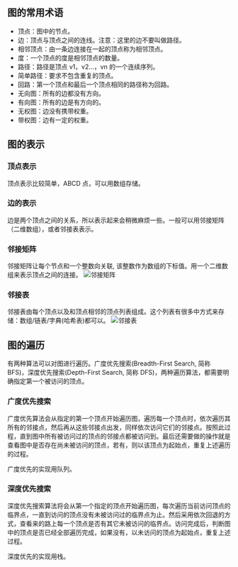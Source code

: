 ## 图的常用术语

- 顶点：图中的节点。
- 边：顶点与顶点之间的连线。注意：这里的边不要叫做路径。
- 相邻顶点：由一条边连接在一起的顶点称为相邻顶点。
- 度：一个顶点的度是相邻顶点的数量。
- 路径：路径是顶点 v1，v2...，vn 的一个连续序列。
- 简单路径：要求不包含重复的顶点。
- 回路：第一个顶点和最后一个顶点相同的路径称为回路。
- 无向图：所有的边都没有方向。
- 有向图：所有的边是有方向的。
- 无权图：边没有携带权重。
- 带权图：边有一定的权重。

## 图的表示

### 顶点表示

顶点表示比较简单，ABCD 点，可以用数组存储。

### 边的表示

边是两个顶点之间的关系，所以表示起来会稍微麻烦一些。一般可以用邻接矩阵（二维数组），或者邻接表表示。

### 邻接矩阵

邻接矩阵让每个节点和一个整数向关联, 该整数作为数组的下标值。用一个二维数组来表示顶点之间的连接。
![邻接矩阵](https://cdn.lishuxue.site/blog/image/数据结构与算法/linjiejuzhen.png)

### 邻接表

邻接表由每个顶点以及和顶点相邻的顶点列表组成。这个列表有很多中方式来存储：数组/链表/字典(哈希表)都可以。
![邻接表](https://cdn.lishuxue.site/blog/image/数据结构与算法/linjiebiao.png)

## 图的遍历

有两种算法可以对图进行遍历。广度优先搜索(Breadth-First Search, 简称 BFS)，深度优先搜索(Depth-First Search, 简称 DFS)，两种遍历算法，都需要明确指定第一个被访问的顶点。

### 广度优先搜索

广度优先算法会从指定的第一个顶点开始遍历图，遍历每一个顶点时，依次遍历其所有的邻接点，然后再从这些邻接点出发，同样依次访问它们的邻接点。按照此过程，直到图中所有被访问过的顶点的邻接点都被访问到。最后还需要做的操作就是查看图中是否存在尚未被访问的顶点，若有，则以该顶点为起始点，重复上述遍历的过程。

广度优先的实现用队列。

### 深度优先搜索

深度优先搜索算法将会从第一个指定的顶点开始遍历图，每次遍历当前访问顶点的临界点，一直到访问的顶点没有未被访问过的临界点为止。然后采用依次回退的方式，查看来的路上每一个顶点是否有其它未被访问的临界点。访问完成后，判断图中的顶点是否已经全部遍历完成，如果没有，以未访问的顶点为起始点，重复上述过程。

深度优先的实现用栈。
